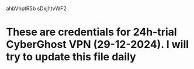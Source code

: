 ahbVhptR5b
sDxjhtvWF2
# These are credentials for 24h-trial CyberGhost VPN (29-12-2024). I will try to update this file daily
